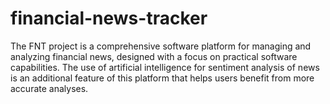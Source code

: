 # financial-news-tracker
​The FNT project is a comprehensive software platform for managing and analyzing financial news, designed with a focus on practical software capabilities. The use of artificial intelligence for sentiment analysis of news is an additional feature of this platform that helps users benefit from more accurate analyses.
